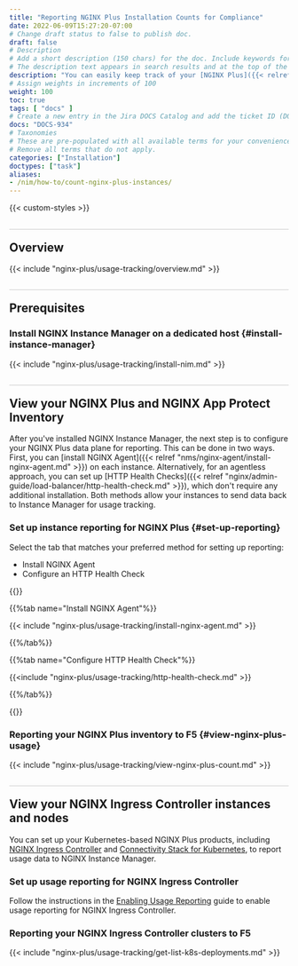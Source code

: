```yaml
---
title: "Reporting NGINX Plus Installation Counts for Compliance"
date: 2022-06-09T15:27:20-07:00
# Change draft status to false to publish doc.
draft: false
# Description
# Add a short description (150 chars) for the doc. Include keywords for SEO. 
# The description text appears in search results and at the top of the doc.
description: "You can easily keep track of your [NGINX Plus]({{< relref \"nginx/\" >}}) installations with [NGINX Management Suite Instance Manager]({{< relref \"nms/nim/\" >}}). If you’re part of a commercial program like the [F5 Flex Consumption Program](https://www.f5.com/products/get-f5/flex-consumption-program), you’ll need to report these numbers to F5."
# Assign weights in increments of 100
weight: 100
toc: true
tags: [ "docs" ]
# Create a new entry in the Jira DOCS Catalog and add the ticket ID (DOCS-<number>) below
docs: "DOCS-934"
# Taxonomies
# These are pre-populated with all available terms for your convenience.
# Remove all terms that do not apply.
categories: ["Installation"]
doctypes: ["task"]
aliases:
- /nim/how-to/count-nginx-plus-instances/
---
```


{{< custom-styles >}}

<style>
h2 {
  border-top: 1px solid #ccc;
  padding-top:20px;
}
</style>

## Overview

{{< include "nginx-plus/usage-tracking/overview.md" >}}

## Prerequisites

### Install NGINX Instance Manager on a dedicated host {#install-instance-manager}

{{< include "nginx-plus/usage-tracking/install-nim.md" >}}


## View your NGINX Plus and NGINX App Protect Inventory

After you've installed NGINX Instance Manager, the next step is to configure your NGINX Plus data plane for reporting. This can be done in two ways. First, you can [install NGINX Agent]({{< relref "nms/nginx-agent/install-nginx-agent.md" >}}) on each instance. Alternatively, for an agentless approach, you can set up [HTTP Health Checks]({{< relref "nginx/admin-guide/load-balancer/http-health-check.md" >}}), which don't require any additional installation. Both methods allow your instances to send data back to Instance Manager for usage tracking.

### Set up instance reporting for NGINX Plus {#set-up-reporting}

Select the tab that matches your preferred method for setting up reporting:

- Install NGINX Agent 
- Configure an HTTP Health Check

{{<tabs name="configure-reporting">}}

{{%tab name="Install NGINX Agent"%}}

{{< include "nginx-plus/usage-tracking/install-nginx-agent.md" >}}

{{%/tab%}}

{{%tab name="Configure HTTP Health Check"%}}

{{<include "nginx-plus/usage-tracking/http-health-check.md" >}}

{{%/tab%}}

{{</tabs>}}

### Reporting your NGINX Plus inventory to F5 {#view-nginx-plus-usage}

{{< include "nginx-plus/usage-tracking/view-nginx-plus-count.md" >}}

## View your NGINX Ingress Controller instances and nodes

You can set up your Kubernetes-based NGINX Plus products, including [NGINX Ingress Controller](https://www.nginx.com/products/nginx-ingress-controller/) and [Connectivity Stack for Kubernetes](https://www.nginx.com/solutions/kubernetes/), to report usage data to NGINX Instance Manager.

### Set up usage reporting for NGINX Ingress Controller

Follow the instructions in the [Enabling Usage Reporting](https://docs.nginx.com/nginx-ingress-controller/usage-reporting/) guide to enable usage reporting for NGINX Ingress Controller.

### Reporting your NGINX Ingress Controller clusters to F5

{{< include "nginx-plus/usage-tracking/get-list-k8s-deployments.md" >}}